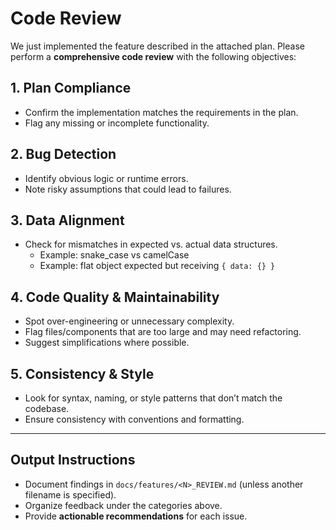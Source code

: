 # Code Review

We just implemented the feature described in the attached plan. Please perform a **comprehensive code review** with the following objectives:

## 1. Plan Compliance
- Confirm the implementation matches the requirements in the plan.  
- Flag any missing or incomplete functionality.  

## 2. Bug Detection
- Identify obvious logic or runtime errors.  
- Note risky assumptions that could lead to failures.  

## 3. Data Alignment
- Check for mismatches in expected vs. actual data structures.  
  - Example: snake_case vs camelCase  
  - Example: flat object expected but receiving `{ data: {} }`  

## 4. Code Quality & Maintainability
- Spot over-engineering or unnecessary complexity.  
- Flag files/components that are too large and may need refactoring.  
- Suggest simplifications where possible.  

## 5. Consistency & Style
- Look for syntax, naming, or style patterns that don’t match the codebase.  
- Ensure consistency with conventions and formatting.  

---

## Output Instructions
- Document findings in `docs/features/<N>_REVIEW.md` (unless another filename is specified).  
- Organize feedback under the categories above.  
- Provide **actionable recommendations** for each issue.  